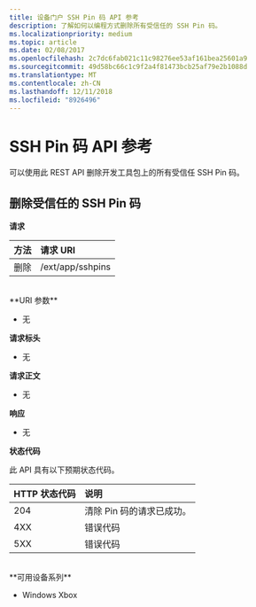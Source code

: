 ```yaml
---
title: 设备门户 SSH Pin 码 API 参考
description: 了解如何以编程方式删除所有受信任的 SSH Pin 码。
ms.localizationpriority: medium
ms.topic: article
ms.date: 02/08/2017
ms.openlocfilehash: 2c7dc6fab021c11c98276ee53af161bea25601a9
ms.sourcegitcommit: 49d58bc66c1c9f2a4f81473bcb25af79e2b1088d
ms.translationtype: MT
ms.contentlocale: zh-CN
ms.lasthandoff: 12/11/2018
ms.locfileid: "8926496"
---
```

# <a name="ssh-pins-api-reference"></a>SSH Pin 码 API 参考
可以使用此 REST API 删除开发工具包上的所有受信任 SSH Pin 码。

## <a name="remove-trusted-ssh-pins"></a>删除受信任的 SSH Pin 码

**请求**

方法      | 请求 URI
:------     | :-----
删除 | /ext/app/sshpins
<br />
**URI 参数**

- 无

**请求标头**

- 无

**请求正文**   

- 无

**响应**   

- 无 

**状态代码**

此 API 具有以下预期状态代码。

HTTP 状态代码      | 说明
:------     | :-----
204 | 清除 Pin 码的请求已成功。
4XX | 错误代码
5XX | 错误代码

<br />
**可用设备系列**

* Windows Xbox

